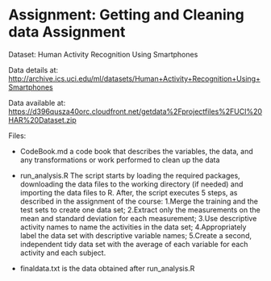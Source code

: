 # Assignment: Getting and Cleaning data Assignment

Dataset: Human Activity Recognition Using Smartphones 

Data details at: http://archive.ics.uci.edu/ml/datasets/Human+Activity+Recognition+Using+Smartphones

Data available at: https://d396qusza40orc.cloudfront.net/getdata%2Fprojectfiles%2FUCI%20HAR%20Dataset.zip

Files:
- CodeBook.md a code book that describes the variables, the data, and any transformations or work performed to clean up the data

- run_analysis.R The script starts by loading the required packages, downloading the data files to the working directory (if needed) and importing the data files to R. After, the script executes 5 steps, as described in the assignment of the course: 1.Merge the training and the test sets to create one data set; 2.Extract only the measurements on the mean and standard deviation for each measurement; 3.Use descriptive activity names to name the activities in the data set; 4.Appropriately label the data set with descriptive variable names; 5.Create a second, independent tidy data set with the average of each variable for each activity and each subject.

- finaldata.txt is the data obtained after run_analysis.R
